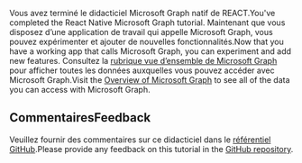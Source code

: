 <!-- markdownlint-disable MD002 MD041 -->

<span data-ttu-id="a5e8b-101">Vous avez terminé le didacticiel Microsoft Graph natif de REACT.</span><span class="sxs-lookup"><span data-stu-id="a5e8b-101">You've completed the React Native Microsoft Graph tutorial.</span></span> <span data-ttu-id="a5e8b-102">Maintenant que vous disposez d’une application de travail qui appelle Microsoft Graph, vous pouvez expérimenter et ajouter de nouvelles fonctionnalités.</span><span class="sxs-lookup"><span data-stu-id="a5e8b-102">Now that you have a working app that calls Microsoft Graph, you can experiment and add new features.</span></span> <span data-ttu-id="a5e8b-103">Consultez la [rubrique vue d’ensemble de Microsoft Graph](/graph/overview) pour afficher toutes les données auxquelles vous pouvez accéder avec Microsoft Graph.</span><span class="sxs-lookup"><span data-stu-id="a5e8b-103">Visit the [Overview of Microsoft Graph](/graph/overview) to see all of the data you can access with Microsoft Graph.</span></span>

## <a name="feedback"></a><span data-ttu-id="a5e8b-104">Commentaires</span><span class="sxs-lookup"><span data-stu-id="a5e8b-104">Feedback</span></span>

<span data-ttu-id="a5e8b-105">Veuillez fournir des commentaires sur ce didacticiel dans le [référentiel GitHub](https://github.com/microsoftgraph/msgraph-training-react-native).</span><span class="sxs-lookup"><span data-stu-id="a5e8b-105">Please provide any feedback on this tutorial in the [GitHub repository](https://github.com/microsoftgraph/msgraph-training-react-native).</span></span>
